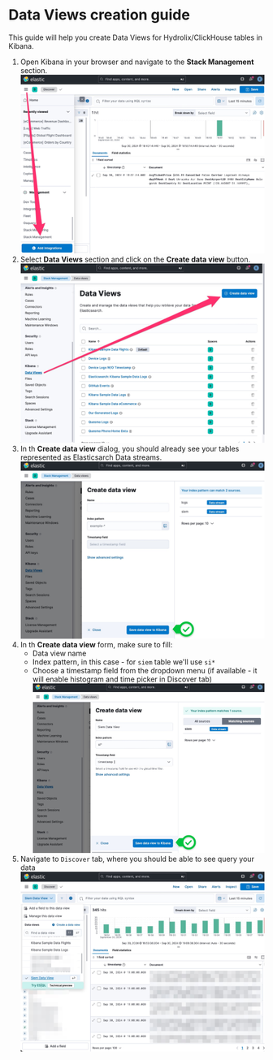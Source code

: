 # Data Views creation guide

This guide will help you create Data Views for Hydrolix/ClickHouse tables in Kibana.

1. Open Kibana in your browser and navigate to the **Stack Management** section.
   ![An image](./public/kibana-dvs/dv1.jpg)
2. Select **Data Views** section and click on the **Create data view** button.
   ![An image](./public/kibana-dvs/dv2.jpg)
3. In th **Create data view** dialog, you should already see your tables represented as Elasticsarch Data streams.
   ![An image](./public/kibana-dvs/dv3.jpg)
4. In th **Create data view** form, make sure to fill:
   * Data view name
   * Index pattern, in this case - for `siem` table we'll use `si*`
   * Choose a timestamp field from the dropdown menu (if available - it will enable histogram and time picker in Discover tab)
   ![An image](./public/kibana-dvs/dv4.jpg)
5. Navigate to `Discover` tab, where you should be able to see query your data
   ![An image](./public/kibana-dvs/dv5.jpg)